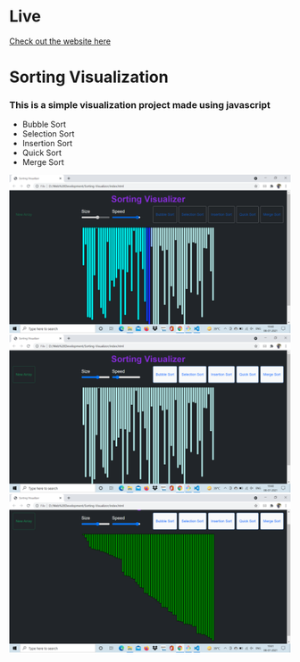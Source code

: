 
# Live

[Check out the website here](https://sortfy.netlify.app/)


# Sorting Visualization
### This is a simple visualization project made using javascript 
- Bubble Sort 
- Selection Sort
- Insertion Sort
- Quick Sort
- Merge Sort




<img src="img/img1.png"> <br/>
<img src="img/img2.png"> <br/>
<img src="img/img3.png"> <br/>
